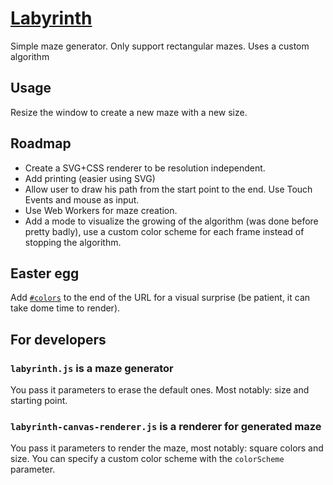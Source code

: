 [Labyrinth](steren.fr/labyrinth)
=========

Simple maze generator. 
Only support rectangular mazes. Uses a custom algorithm 

Usage
-----

Resize the window to create a new maze with a new size.

Roadmap
------------

* Create a SVG+CSS renderer to be resolution independent.
* Add printing (easier using SVG)
* Allow user to draw his path from the start point to the end. Use Touch Events and mouse as input.
* Use Web Workers for maze creation.
* Add a mode to visualize the growing of the algorithm (was done before pretty badly), use a custom color scheme for each frame instead of stopping the algorithm.

Easter egg
----------

Add [`#colors`](steren.fr/labyrinth#colors) to the end of the URL for a visual surprise (be patient, it can take dome time to render).

For developers
--------------

### `labyrinth.js` is a maze generator

You pass it parameters to erase the default ones. Most notably: size and starting point.

### `labyrinth-canvas-renderer.js` is a renderer for generated maze

You pass it parameters to render the maze, most notably: square colors and size.
You can specify a custom color scheme with the `colorScheme` parameter.
